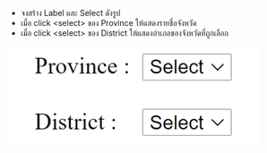 - จงสร้าง Label และ Select ดังรูป
- เมื่อ click \<select> ของ Province ให้แสดงรายชื่อจังหวัด
- เมื่อ click \<select> ของ District ให้แสดงอำเภอของจังหวัดที่ถูกเลือก


![](img.png)